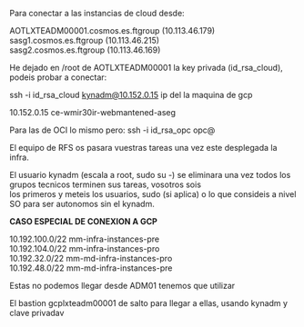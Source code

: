 Para conectar a las instancias de cloud desde:

AOTLXTEADM00001.cosmos.es.ftgroup (10.113.46.179)    
sasg1.cosmos.es.ftgroup (10.113.46.215)    
sasg2.cosmos.es.ftgroup (10.113.46.169)


He dejado en /root de AOTLXTEADM00001 la key privada (id_rsa_cloud), podeis probar a conectar:

ssh -i id_rsa_cloud kynadm@10.152.0.15 ip del la maquina de gcp 

10.152.0.15 ce-wmir30ir-webmantened-aseg

Para las de OCI lo mismo pero:
ssh -i id_rsa_opc opc@

El equipo de RFS os pasara vuestras tareas una vez este desplegada la infra.

El usuario kynadm (escala a root, sudo su -) se eliminara una vez todos los grupos tecnicos terminen sus tareas, vosotros sois     
los primeros y meteis los usuarios, sudo (si aplica) o lo que consideis a nivel SO para ser autonomos sin el kynadm.

**CASO ESPECIAL DE CONEXION A GCP**

10.192.100.0/22 mm-infra-instances-pre    
10.192.104.0/22 mm-infra-instances-pro    
10.192.32.0/22 mm-md-infra-instances-pro    
10.192.48.0/22 mm-md-infra-instances-pre

Estas no podemos llegar desde ADM01 tenemos que utilizar 

El bastion gcplxteadm00001 de salto para llegar a ellas, usando kynadm y clave privadav
